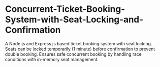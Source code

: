 # Concurrent-Ticket-Booking-System-with-Seat-Locking-and-Confirmation
A Node.js and Express.js based ticket booking system with seat locking. Seats can be locked temporarily (1 minute) before confirmation to prevent double booking. Ensures safe concurrent booking by handling race conditions with in-memory seat management.
